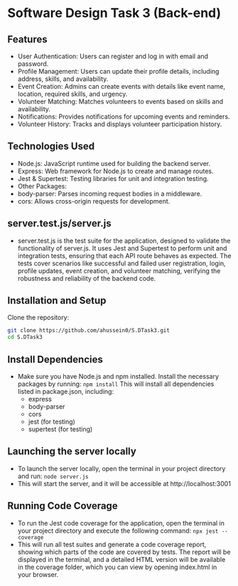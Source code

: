 # Software Design Task 3 (Back-end)

## Features
- User Authentication: Users can register and log in with email and password.
- Profile Management: Users can update their profile details, including address, skills, and availability.
- Event Creation: Admins can create events with details like event name, location, required skills, and urgency.
- Volunteer Matching: Matches volunteers to events based on skills and availability.
- Notifications: Provides notifications for upcoming events and reminders.
- Volunteer History: Tracks and displays volunteer participation history.

## Technologies Used
- Node.js: JavaScript runtime used for building the backend server.
- Express: Web framework for Node.js to create and manage routes.
- Jest & Supertest: Testing libraries for unit and integration testing.
- Other Packages:
- body-parser: Parses incoming request bodies in a middleware.
- cors: Allows cross-origin requests for development.

## server.test.js/server.js
- server.test.js is the test suite for the application, designed to validate the functionality of server.js. It uses Jest and Supertest to perform unit and integration tests, ensuring that each API route behaves as expected. The tests cover scenarios like successful and failed user registration, login, profile updates, event creation, and volunteer matching, verifying the robustness and reliability of the backend code.

## Installation and Setup
Clone the repository:
```bash
git clone https://github.com/ahussein0/S.DTask3.git
cd S.DTask3
```

## Install Dependencies
- Make sure you have Node.js and npm installed. Install the necessary packages by running:
  ``` npm install ``` 
This will install all dependencies listed in package.json, including:
  - express
  - body-parser
  - cors
  - jest (for testing)
  - supertest (for testing)

## Launching the server locally
- To launch the server locally, open the terminal in your project directory and run:
``` node server.js ```
- This will start the server, and it will be accessible at http://localhost:3001

## Running Code Coverage
- To run the Jest code coverage for the application, open the terminal in your project directory and execute the following command:
  ``` npx jest --coverage ```
- This will run all test suites and generate a code coverage report, showing which parts of the code are covered by tests. The report will be displayed in the terminal, and a detailed HTML version will be available in the coverage folder, which you can view by opening index.html in your browser.


